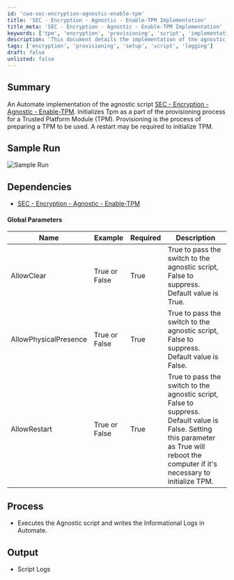 ```yaml
---
id: 'cwa-sec-encryption-agnostic-enable-tpm'
title: 'SEC - Encryption - Agnostic - Enable-TPM Implementation'
title_meta: 'SEC - Encryption - Agnostic - Enable-TPM Implementation'
keywords: ['tpm', 'encryption', 'provisioning', 'script', 'implementation']
description: 'This document details the implementation of the agnostic script SEC - Encryption - Agnostic - Enable-TPM within Automate. It covers the initialization of the Trusted Platform Module (TPM) as part of the provisioning process, including necessary parameters and expected outputs.'
tags: ['encryption', 'provisioning', 'setup', 'script', 'logging']
draft: false
unlisted: false
---
```

## Summary

An Automate implementation of the agnostic script [SEC - Encryption - Agnostic - Enable-TPM](https://proval.itglue.com/DOC-5078775-11409203). Initializes Tpm as a part of the provisioning process for a Trusted Platform Module (TPM). Provisioning is the process of preparing a TPM to be used. A restart may be required to initialize TPM.

## Sample Run

![Sample Run](5078775/docs/11410958/images/15913687)

## Dependencies

- [SEC - Encryption - Agnostic - Enable-TPM](https://proval.itglue.com/DOC-5078775-11409203)

#### Global Parameters

| Name                     | Example          | Required | Description                                                                                                                                                       |
|--------------------------|------------------|----------|-------------------------------------------------------------------------------------------------------------------------------------------------------------------|
| AllowClear               | True or False     | True     | True to pass the switch to the agnostic script, False to suppress. Default value is True.                                                                        |
| AllowPhysicalPresence     | True or False     | True     | True to pass the switch to the agnostic script, False to suppress. Default value is False.                                                                        |
| AllowRestart             | True or False     | True     | True to pass the switch to the agnostic script, False to suppress. Default value is False. Setting this parameter as True will reboot the computer if it's necessary to initialize TPM. |

## Process

- Executes the Agnostic script and writes the Informational Logs in Automate.

## Output

- Script Logs

